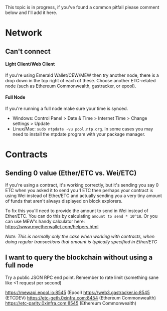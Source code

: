 This topic is in progress, if you've found a common pitfall please comment below and I'll add it here.

# Network
## Can't connect
#### Light Client/Web Client
If you're using Emerald Wallet/CEW/MEW then try another node, there is a drop down in the top right of each of these. Choose another ETC-related node (such as Ethereum Commonwealth, gastracker, or epool).

#### Full Node
If you're running a full node make sure your time is synced.
* Windows: Control Panel > Date & Time > Internet Time > Change settings > Update 
* Linux/Mac: `sudo ntpdate -vu pool.ntp.org`. In some cases you may need to install the ntpdate program with your package manager.

# Contracts
## Sending 0 value (Ether/ETC vs. Wei/ETC)
If you're using a contract, it's working correctly, but it's sending you say 0 ETC when you asked it to send you 1 ETC then perhaps your contract is using Wei instead of Ether/ETC and actually sending you a very tiny amount of funds that aren't always displayed on block explorers.

To fix this you'll need to provide the amount to send in Wei instead of Ether/ETC. You can do this by calculating `amount to send * 10^18`. Or you can use MEW's handy calculator here: https://www.myetherwallet.com/helpers.html

*Note: This is normally only the case when working with contracts, when doing regular transactions that amount is typically specified in Ether/ETC*

## I want to query the blockchain without using a full node
Try a public JSON RPC end point. Remember to rate limit (something sane like <1 request per second)

https://mewapi.epool.io:8545 (Epool)
https://web3.gastracker.io:8545 (ETCDEV)
https://etc-geth.0xinfra.com:8454 (Ethereum Commonwealth)
https://etc-parity.0xinfra.com:8545 (Ethereum Commonwealth)